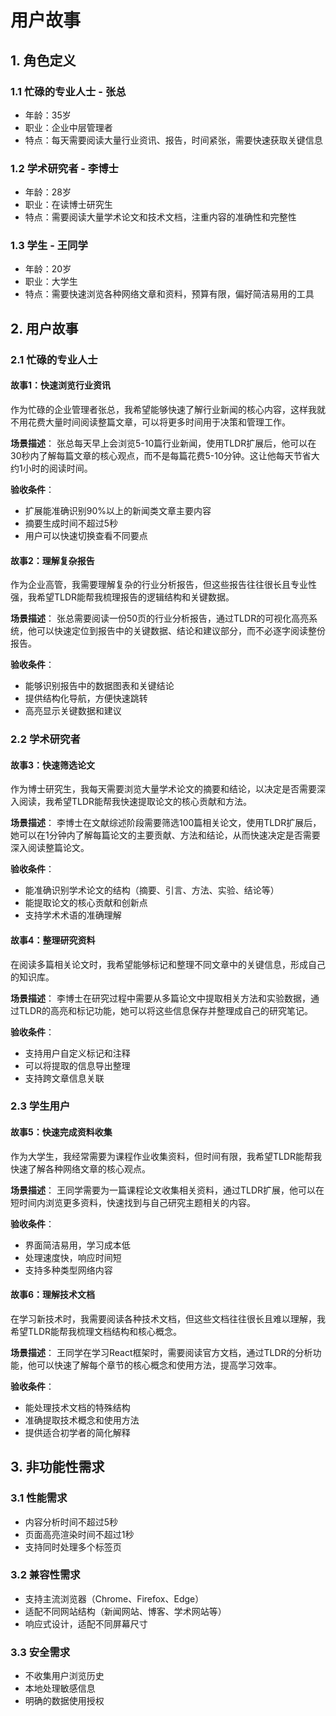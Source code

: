 # 用户故事

## 1. 角色定义

### 1.1 忙碌的专业人士 - 张总
- 年龄：35岁
- 职业：企业中层管理者
- 特点：每天需要阅读大量行业资讯、报告，时间紧张，需要快速获取关键信息

### 1.2 学术研究者 - 李博士
- 年龄：28岁
- 职业：在读博士研究生
- 特点：需要阅读大量学术论文和技术文档，注重内容的准确性和完整性

### 1.3 学生 - 王同学
- 年龄：20岁
- 职业：大学生
- 特点：需要快速浏览各种网络文章和资料，预算有限，偏好简洁易用的工具

## 2. 用户故事

### 2.1 忙碌的专业人士

#### 故事1：快速浏览行业资讯
作为忙碌的企业管理者张总，我希望能够快速了解行业新闻的核心内容，这样我就不用花费大量时间阅读整篇文章，可以将更多时间用于决策和管理工作。

**场景描述**：
张总每天早上会浏览5-10篇行业新闻，使用TLDR扩展后，他可以在30秒内了解每篇文章的核心观点，而不是每篇花费5-10分钟。这让他每天节省大约1小时的阅读时间。

**验收条件**：
- 扩展能准确识别90%以上的新闻类文章主要内容
- 摘要生成时间不超过5秒
- 用户可以快速切换查看不同要点

#### 故事2：理解复杂报告
作为企业高管，我需要理解复杂的行业分析报告，但这些报告往往很长且专业性强，我希望TLDR能帮我梳理报告的逻辑结构和关键数据。

**场景描述**：
张总需要阅读一份50页的行业分析报告，通过TLDR的可视化高亮系统，他可以快速定位到报告中的关键数据、结论和建议部分，而不必逐字阅读整份报告。

**验收条件**：
- 能够识别报告中的数据图表和关键结论
- 提供结构化导航，方便快速跳转
- 高亮显示关键数据和建议

### 2.2 学术研究者

#### 故事3：快速筛选论文
作为博士研究生，我每天需要浏览大量学术论文的摘要和结论，以决定是否需要深入阅读，我希望TLDR能帮我快速提取论文的核心贡献和方法。

**场景描述**：
李博士在文献综述阶段需要筛选100篇相关论文，使用TLDR扩展后，她可以在1分钟内了解每篇论文的主要贡献、方法和结论，从而快速决定是否需要深入阅读整篇论文。

**验收条件**：
- 能准确识别学术论文的结构（摘要、引言、方法、实验、结论等）
- 能提取论文的核心贡献和创新点
- 支持学术术语的准确理解

#### 故事4：整理研究资料
在阅读多篇相关论文时，我希望能够标记和整理不同文章中的关键信息，形成自己的知识库。

**场景描述**：
李博士在研究过程中需要从多篇论文中提取相关方法和实验数据，通过TLDR的高亮和标记功能，她可以将这些信息保存并整理成自己的研究笔记。

**验收条件**：
- 支持用户自定义标记和注释
- 可以将提取的信息导出整理
- 支持跨文章信息关联

### 2.3 学生用户

#### 故事5：快速完成资料收集
作为大学生，我经常需要为课程作业收集资料，但时间有限，我希望TLDR能帮我快速了解各种网络文章的核心观点。

**场景描述**：
王同学需要为一篇课程论文收集相关资料，通过TLDR扩展，他可以在短时间内浏览更多资料，快速找到与自己研究主题相关的内容。

**验收条件**：
- 界面简洁易用，学习成本低
- 处理速度快，响应时间短
- 支持多种类型网络内容

#### 故事6：理解技术文档
在学习新技术时，我需要阅读各种技术文档，但这些文档往往很长且难以理解，我希望TLDR能帮我梳理文档结构和核心概念。

**场景描述**：
王同学在学习React框架时，需要阅读官方文档，通过TLDR的分析功能，他可以快速了解每个章节的核心概念和使用方法，提高学习效率。

**验收条件**：
- 能处理技术文档的特殊结构
- 准确提取技术概念和使用方法
- 提供适合初学者的简化解释

## 3. 非功能性需求

### 3.1 性能需求
- 内容分析时间不超过5秒
- 页面高亮渲染时间不超过1秒
- 支持同时处理多个标签页

### 3.2 兼容性需求
- 支持主流浏览器（Chrome、Firefox、Edge）
- 适配不同网站结构（新闻网站、博客、学术网站等）
- 响应式设计，适配不同屏幕尺寸

### 3.3 安全需求
- 不收集用户浏览历史
- 本地处理敏感信息
- 明确的数据使用授权